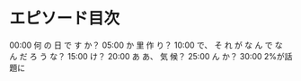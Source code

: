 # エピソード目次

00:00  何 の 日 で す か？
05:00  か 里 作 り？
10:00 で、 そ れ が な ん で な ん だ ろ う な？
15:00 け？
20:00  あ あ、 気 候？
25:00  ん か？
30:00 2%が話題に